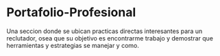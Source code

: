 # Portafolio-Profesional
Una seccion donde se ubican practicas directas interesantes para un reclutador, osea que su objetivo es encontrarme trabajo y demostrar que herramientas y estrategias se manejar y como.
